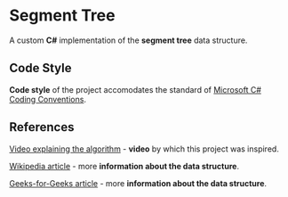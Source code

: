 # Segment Tree

A custom **C#** implementation of the **segment tree** data structure.

## Code Style

**Code style** of the project accomodates the standard of [Microsoft C# Coding Conventions](https://docs.microsoft.com/en-us/dotnet/csharp/programming-guide/inside-a-program/coding-conventions).

## References

[Video explaining the algorithm](https://www.youtube.com/watch?v=ZBHKZF5w4YU) - **video** by which this project was inspired.

[Wikipedia article](https://en.wikipedia.org/wiki/Segment_tree) - more **information about the data structure**.

[Geeks-for-Geeks article](https://www.geeksforgeeks.org/segment-tree-set-1-sum-of-given-range/) - more **information about the data structure**.

